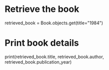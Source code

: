# Retrieve the book
retrieved_book = Book.objects.get(title="1984")

# Print book details
print(retrieved_book.title, retrieved_book.author, retrieved_book.publication_year)
